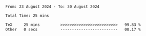 <!--START_SECTION:waka-->

```txt
From: 23 August 2024 - To: 30 August 2024

Total Time: 25 mins

TeX     25 mins         >>>>>>>>>>>>>>>>>>>>>>>>>   99.83 %
Other   0 secs          -------------------------   00.17 %
```

<!--END_SECTION:waka-->
